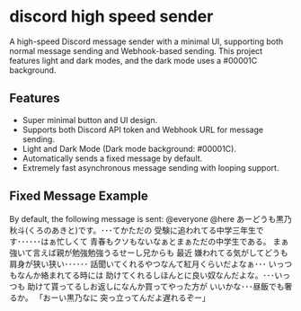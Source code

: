 # discord high speed sender

A high-speed Discord message sender with a minimal UI, supporting both normal message sending and Webhook-based sending. This project features light and dark modes, and the dark mode uses a #00001C background.

## Features

- Super minimal button and UI design.
- Supports both Discord API token and Webhook URL for message sending.
- Light and Dark Mode (Dark mode background: #00001C).
- Automatically sends a fixed message by default.
- Extremely fast asynchronous message sending with looping support.

## Fixed Message Example

By default, the following message is sent:
@everyone @here あーどうも黒乃秋斗(くろのあきと)です。･･･てかただの 受験に追われてる中学三年生です･･････はぁ忙しくて 青春もクソもないなぁとまぁただの中学生である。 まぁ強いて言えば親が勉強勉強うるせーし兄からも 最近 嫌われてる気がしてどうも肩身が狭い狭い･･････ 話聞いてくれるやつなんて紅月くらいだよなぁ･･･ いっつもなんか絡まれてる時には 助けてくれるしほんとに良い奴なんだよな。･･･いっつも 助けて貰ってるしお返しになんか買ってやった方が いいかな･･･昼飯でも奢るか。 「おーい黒乃なに 突っ立ってんだよ遅れるぞー」
